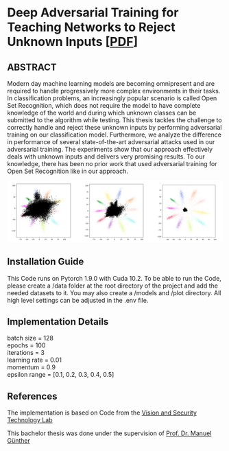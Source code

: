 # Deep Adversarial Training for Teaching Networks to Reject Unknown Inputs [[PDF](https://github.com/shnippi/bachelor-thesis/blob/master/thesis/bachelor-thesis.pdf)]


## ABSTRACT

Modern day machine learning models are becoming omnipresent 
and are required to handle progressively more complex 
environments in their tasks. In classification problems, 
an increasingly popular scenario is called Open Set 
Recognition, which does not require the model to have 
complete knowledge of the world and during which unknown 
classes can be submitted to the algorithm while testing. 
This thesis tackles the challenge to correctly handle and 
reject these unknown inputs by performing adversarial 
training on our classification model. Furthermore, 
we analyze the difference in performance of several 
state-of-the-art adversarial attacks used in our 
adversarial training. The experiments show that our 
approach effectively deals with unknown inputs and 
delivers very promising results. To our knowledge, 
there has been no prior work that used adversarial 
training for Open Set Recognition like in our approach.

![](./images/flowers.PNG)

## Installation Guide

This Code runs on Pytorch 1.9.0 with Cuda 10.2. To be able to run the Code, please 
create a /data folder at the root directory of the 
project and add the needed datasets to it. You may also
create a /models and /plot directory. All high level settings
can be adjusted in the .env file.

## Implementation Details

batch size = 128 <br/>
epochs = 100 <br/>
iterations = 3 <br/>
learning rate = 0.01 <br/>
momentum = 0.9 <br/>
epsilon range = [0.1, 0.2, 0.3, 0.4, 0.5] <br/>

## References

The implementation is based on Code from the 
[Vision and Security Technology Lab](https://github.com/Vastlab/vast)

This bachelor thesis was done under the supervision of [Prof. Dr. Manuel Günther](https://github.com/siebenkopf)